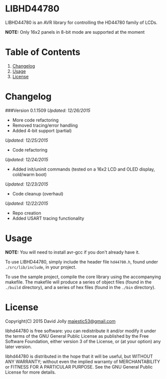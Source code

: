 LIBHD44780
==========

LIBHD44780 is an AVR library for controlling the HD44780 family of LCDs.

**NOTE:** Only 16x2 panels in 8-bit mode are supported at the moment

Table of Contents
===============

1. [Changelog](https://github.com/majestic53/libhd44780#changelog)
2. [Usage](https://github.com/majestic53/libhd44780#usage)
3. [License](https://github.com/majestic53/libhd44780#license)

Changelog
=========

###Version 0.1.1509
*Updated: 12/26/2015*

* More code refactoring
* Removed tracing/error handling
* Added 4-bit support (partial)

*Updated: 12/25/2015*

* Code refactoring

*Updated: 12/24/2015*

* Added init/uninit commands (tested on a 16x2 LCD and OLED display, cold/warm boot)

*Updated: 12/23/2015*

* Code cleanup (overhaul)

*Updated: 12/22/2015*

* Repo creation
* Added USART tracing functionality

Usage
=====

**NOTE:** You will need to install avr-gcc if you don't already have it.

To use LIBHD44780, simply include the header file ```hd44780.h```, found under ```./src/lib/include```, in your project.

To use the sample project, compile the core library using the accompanying makefile. The makefile will produce a series of 
object files (found in the ```./build``` directory), and a series of hex files (found in the ```./bin``` directory).

License
======

Copyright(C) 2015 David Jolly <majestic53@gmail.com>

libhd44780 is free software: you can redistribute it and/or modify
it under the terms of the GNU General Public License as published by
the Free Software Foundation, either version 3 of the License, or
(at your option) any later version.

libhd44780 is distributed in the hope that it will be useful,
but WITHOUT ANY WARRANTY; without even the implied warranty of
MERCHANTABILITY or FITNESS FOR A PARTICULAR PURPOSE.  See the
GNU General Public License for more details.
